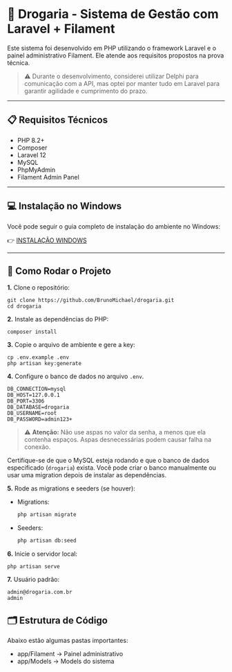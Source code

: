 # 💊 Drogaria - Sistema de Gestão com Laravel + Filament

Este sistema foi desenvolvido em PHP utilizando o framework Laravel e o painel administrativo Filament. Ele atende aos requisitos propostos na prova técnica.

> ⚠️ Durante o desenvolvimento, considerei utilizar Delphi para comunicação com a API, mas optei por manter tudo em Laravel para garantir agilidade e cumprimento do prazo.

---

## 📋 Requisitos Técnicos

* PHP 8.2+
* Composer
* Laravel 12
* MySQL
* PhpMyAdmin
* Filament Admin Panel

---

## 💻 Instalação no Windows

Você pode seguir o guia completo de instalação do ambiente no Windows:

👉 [INSTALAÇÃO WINDOWS](https://github.com/BrunoMichael/drogaria/blob/main/instalacao-windows.md)

---

## 🚀 Como Rodar o Projeto

**1.** Clone o repositório:
  
    git clone https://github.com/BrunoMichael/drogaria.git
    cd drogaria
   
**2.** Instale as dependências do PHP:

    composer install

**3.** Copie o arquivo de ambiente e gere a key:

    cp .env.example .env
    php artisan key:generate

**4.** Configure o banco de dados no arquivo `.env`.

    DB_CONNECTION=mysql
    DB_HOST=127.0.0.1
    DB_PORT=3306
    DB_DATABASE=drogaria
    DB_USERNAME=root
    DB_PASSWORD=admin123+

> ⚠️ **Atenção:** Não use aspas no valor da senha, a menos que ela contenha espaços. Aspas desnecessárias podem causar falha na conexão.

Certifique-se de que o MySQL esteja rodando e que o banco de dados especificado (`drogaria`) exista. Você pode criar o banco manualmente ou usar uma migration depois de instalar as dependências.

**5.** Rode as migrations e seeders (se houver):

- Migrations:

    ```bash
    php artisan migrate
    ```

- Seeders:

    ```bash
    php artisan db:seed
    ```

**6.** Inicie o servidor local:

    php artisan serve

**7.** Usuário padrão:

    admin@drogaria.com.br
    admin
    
## 🗂️ Estrutura de Código

Abaixo estão algumas pastas importantes:

* app/Filament → Painel administrativo
* app/Models → Models do sistema
